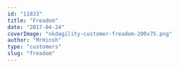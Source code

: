 ```yaml
---
id: "11833"
title: "Freadom"
date: "2017-04-24"
coverImage: "nkdagility-customer-freadom-200x75.png"
author: "MrHinsh"
type: "customers"
slug: "freadom"
---
```

